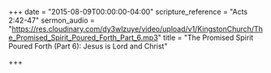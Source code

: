 +++
date = "2015-08-09T00:00:00-04:00"
scripture_reference = "Acts 2:42-47"
sermon_audio = "https://res.cloudinary.com/dy3wlzuye/video/upload/v1/KingstonChurch/The_Promised_Spirit_Poured_Forth_Part_6.mp3"
title = "The Promised Spirit Poured Forth (Part 6): Jesus is Lord and Christ"

+++
